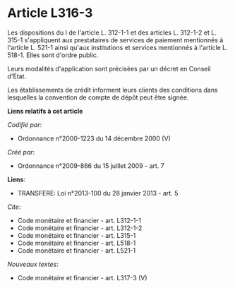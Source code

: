 # Article L316-3

Les dispositions du I de l'article L. 312-1-1 et des articles L. 312-1-2 et L. 315-1 s'appliquent aux prestataires de
services de paiement mentionnés à l'article L. 521-1 ainsi qu'aux institutions et services mentionnés à l'article L. 518-1.
Elles sont d'ordre public. 

Leurs modalités d'application sont précisées par un décret en Conseil d'Etat. 

Les établissements de crédit informent leurs clients des conditions dans lesquelles la convention de compte de dépôt peut
être signée.

**Liens relatifs à cet article**

_Codifié par_:

  - Ordonnance n°2000-1223 du 14 décembre 2000 (V)

_Créé par_:

  - Ordonnance n°2009-866 du 15 juillet 2009 - art. 7

**Liens**:

  - TRANSFERE: Loi n°2013-100 du 28 janvier 2013 - art. 5

_Cite_:

  - Code monétaire et financier - art. L312-1-1
  - Code monétaire et financier - art. L312-1-2
  - Code monétaire et financier - art. L315-1
  - Code monétaire et financier - art. L518-1
  - Code monétaire et financier - art. L521-1

_Nouveaux textes_:

  - Code monétaire et financier - art. L317-3 (V)
